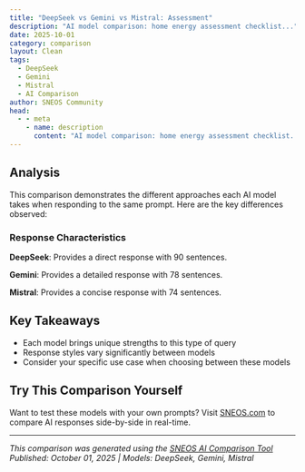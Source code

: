 ```yaml
---
title: "DeepSeek vs Gemini vs Mistral: Assessment"
description: "AI model comparison: home energy assessment checklist..."
date: 2025-10-01
category: comparison
layout: Clean
tags:
  - DeepSeek
  - Gemini
  - Mistral
  - AI Comparison
author: SNEOS Community
head:
  - - meta
    - name: description
      content: "AI model comparison: home energy assessment checklist..."
---
```


<ChatComparison
  title="DeepSeek vs Gemini vs Mistral: Assessment"
  prompt="home energy assessment checklist"
  :responses='{
    "DeepSeek": "Of course! Here is a comprehensive Home Energy Assessment Checklist, designed for you to perform a thorough walkthrough of your home. This checklist is broken down into two main parts: a **DIY Walkthrough Assessment** and guidance on when to consider a **Professional Assessment**.\n\n---\n\n### **Home Energy Assessment Checklist**\n\n#### **Part 1: The DIY Walkthrough Assessment**\n\nGrab a notepad, a flashlight, and this checklist. Start from the top of your house (attic) and work your way down to the basement.\n\n**A. Attic**\n- [ ] **Insulation:** Is there sufficient insulation? Is it evenly distributed with no low spots? (Check recommended levels for your climate zone).\n- [ ] **Venting:** Are soffit, ridge, or gable vents clear of insulation and debris? Is there evidence of moisture or mold?\n- [ ] **Air Leaks:** Can you see daylight through cracks or holes? Check around chimney stacks, plumbing vents, and light fixtures that protrude into the attic.\n- [ ] **Ductwork:** If ducts are in the attic, are they well-insulated and properly sealed at all joints with mastic tape (not duct tape, which fails over time)?\n\n**B. Interior Rooms**\n- [ ] **Windows \u0026 Doors:** Do they close tightly? Do you feel drafts? Do locks pull the sashes/doors snugly against the weatherstripping?\n- [ ] **Electrical Outlets \u0026 Switches:** On exterior walls, do you feel a draft coming from the plates? (This indicates a lack of foam gaskets behind them).\n- [ ] **Baseboards \u0026 Corners:** Check for gaps where walls meet floors and ceilings. Feel for drafts, especially on exterior walls.\n- [ ] **Fireplace:** Is the damper closed tightly when not in use? Does the seal look good?\n- [ ] **Recessed Lights (Can Lights):** Are they ICAT (Insulation Contact, Airtight) rated? If not, they are likely major sources of air leakage into the attic.\n\n**C. Kitchen \u0026 Bathrooms**\n- [ ] **Vent Fans:** Do bathroom and kitchen exhaust fans vent *outside* the house (not just into the attic)? Do the dampers on the exterior hood open and close properly?\n- [ ] **Appliances:**\n    - **Refrigerator/Freezer:** Are the coils clean? Are the door seals tight? (Test by closing a dollar bill in the door; if it pulls out easily, the seal is weak).\n    - **Dishwasher:** Check for leaks and ensure it\u0027s energy-efficient.\n    - **Stove:** Ensure the seal on the oven door is intact.\n\n**D. Basement / Crawlspace**\n- [ ] **Walls \u0026 Rim Joists:** Check the band joist (where the wood framing sits on the foundation). Are there gaps or cracks? Is it insulated?\n- [ ] **Insulation:** Are the basement walls or crawlspace ceiling properly insulated?\n- [ ] **Air Leaks:** Look for gaps around windows, doors, and where utilities (gas, water, electrical) enter the house. Use a candle or incense stick on a windy day to detect drafts.\n- [ ] **Moisture:** Signs of water damage, efflorescence (white, chalky substance), or mold indicate moisture problems that affect energy efficiency.\n- [ ] **Ducts \u0026 Pipes:** Check for leaks in ductwork and insulate hot water pipes.\n\n**E. Heating \u0026 Cooling Systems**\n- [ ] **Furnace/Boiler:** How old is it? (Systems over 15 years old are often inefficient). Is the filter clean? Have it serviced annually.\n- [ ] **Air Conditioner:** How old is the outdoor unit? Are the coils clean and free of debris?\n- [ ] **Water Heater:** Check the temperature setting (120\u00B0F is usually sufficient). Is it insulated with a water heater blanket (especially if it\u0027s in an unheated space)?\n- [ ] **Thermostat:** Is it programmable? Do you use the programming features to reduce energy use when you\u0027re asleep or away?\n\n**F. Exterior of the House**\n- [ ] **Foundation:** Seal any visible cracks or gaps in the foundation with caulk or expanding foam.\n- [ ] **Siding \u0026 Brick:** Check for cracks or gaps in the siding and around corners.\n- [ ] **Doors \u0026 Windows:** Inspect exterior caulking and weatherstripping. Is it cracked, peeling, or missing?\n- [ ] **Outdoor Faucets:** Ensure they are properly sealed where they meet the wall.\n\n**G. Lighting \u0026 Electronics**\n- [ ] **Light Bulbs:** Have you switched to LED bulbs in all fixtures?\n- [ ] **Power Strips:** Do you use smart power strips for entertainment centers and office equipment to eliminate \u0022vampire\u0022 or \u0022phantom\u0022 loads?\n\n---\n\n#### **Part 2: Utility Bill Analysis \u0026 Health Check**\n\n- [ ] **Review Energy Bills:** Compare your electricity and gas usage from the last 12 months. Look for unexpected spikes that could indicate a problem.\n- [ ] **Check for Ice Dams:** In winter, do you have large icicles or ice dams on your roof? This is a sign of heat loss from the attic.\n- [ ] **Draft Feeling:** On a windy day, can you feel drafts near windows, doors, or electrical outlets?\n- [ ] **Uneven Heating/Cooling:** Are some rooms consistently too hot or too cold? This indicates poor airflow or insulation.\n\n---\n\n#### **Part 3: When to Call a Professional**\n\nA professional energy auditor uses specialized tools like **blower doors** and **thermal imaging cameras** to precisely quantify your home\u0027s performance. Consider hiring one if:\n\n- Your DIY assessment reveals multiple issues you can\u0027t easily address.\n- Your energy bills are consistently and inexplicably high.\n- You are planning a major renovation.\n- You experience persistent comfort issues (drafts, cold rooms).\n- Your home is older and has never had an energy assessment.\n\n**What to Expect from a Professional Audit:**\n*   **Blower Door Test:** A powerful fan mounts into an exterior door, depressurizing the house to reveal the exact location and severity of air leaks.\n*   **Thermal Imaging:** An infrared camera shows exactly where you are losing heat (in winter) or cool air (in summer).\n*   **Comprehensive Report:** You\u0027ll receive a detailed report prioritizing recommended upgrades, including estimated costs and potential savings.\n\n---\n\n### **Prioritizing Your Upgrades**\n\nAfter your assessment, tackle improvements in this general order for the best return on investment:\n\n1.  **Air Sealing:** This is often the most cost-effective step. Seal those leaks you found!\n2.  **Insulation:** Once air leaks are controlled, add insulation to attics, walls, and basements.\n3.  **Heating \u0026 Cooling Equipment:** Upgrade to a high-efficiency system only after you\u0027ve reduced the heating/cooling load on your home through steps 1 and 2.\n4.  **Windows:** This is typically the *least* cost-effective upgrade. Improve insulation and air sealing first, and only consider window replacement if they are single-pane, extremely drafty, or damaged.\n\nBy using this checklist, you can identify the key areas where your home is wasting energy and create a targeted plan to save money and improve your comfort.",
    "Gemini": "Okay, here\u0027s a comprehensive home energy assessment checklist, broken down by area and with explanations to help you understand what to look for.  Remember to take notes as you go!  You can adapt this checklist to suit your home\u0027s specifics.\n\n**I.  General Information \u0026 Preparation**\n\n*   **Date of Assessment:**  (Record the date)\n*   **Address:** (Record the address)\n*   **Assessor Name:** (Your Name)\n*   **Weather Conditions:** (e.g., Sunny, Cloudy, Temperature) - This can affect your observations.\n*   **Occupancy:** (Number of people living in the home)\n*   **Age of Home:** (Estimate if unknown)\n*   **Square Footage:** (Estimate if unknown)\n*   **Number of Stories:**\n*   **Basement:** (Yes/No/Partial/Finished/Unfinished)\n*   **Crawl Space:** (Yes/No/Vented/Unvented)\n*   **Attic:** (Yes/No/Finished/Unfinished/Vented/Unvented)\n*   **Heating System Type:** (Furnace, Heat Pump, Electric Resistance, Boiler, Other)\n*   **Cooling System Type:** (Central AC, Window Units, Ductless Mini-Split, None)\n*   **Water Heating System Type:** (Tank, Tankless, Heat Pump Water Heater, Solar)\n*   **Main Fuel Source:** (Natural Gas, Propane, Electricity, Oil, Other)\n*   **Gather Recent Energy Bills:** (Past 12 months if possible) - This provides a baseline for comparison.\n*   **Safety First:** Be careful when inspecting attics, crawl spaces, and around electrical systems.  Use proper lighting and wear appropriate safety gear (gloves, mask, eye protection).\n\n**II.  Exterior Inspection**\n\n*   **Foundation:**\n    *   [ ] Cracks or Gaps: (Note location and size) - These can allow air and moisture infiltration.\n    *   [ ] Condition of Caulking/Sealant: (Good/Fair/Poor) - Around windows, doors, and where the foundation meets the siding.\n    *   [ ] Exposed Insulation: (Note location and condition) - Check for damage or deterioration.\n    *   [ ] Proper Grading: (Sloping away from the house is good) - Prevents water from pooling near the foundation.\n    *   [ ] Evidence of Water Damage: (Stains, mildew)\n*   **Walls/Siding:**\n    *   [ ] Cracks, Holes, or Damage: (Note location and size)\n    *   [ ] Condition of Siding: (Good/Fair/Poor) - Look for warping, rot, or loose panels.\n    *   [ ] Condition of Paint/Stain: (Good/Fair/Poor) - Peeling or cracking paint can expose the siding to the elements.\n    *   [ ] Gaps Around Windows and Doors: (Note location and size)\n    *   [ ] Check for signs of pests (holes, nests, etc.)\n*   **Roof:**\n    *   [ ] Condition of Shingles/Roofing Material: (Good/Fair/Poor) - Look for missing, damaged, or curling shingles.\n    *   [ ] Sagging or Uneven Areas: - Could indicate structural problems or water damage.\n    *   [ ] Condition of Flashing: (Around chimneys, vents, and skylights) - Check for rust or damage.\n    *   [ ] Gutters and Downspouts: (Clean and properly functioning) - Ensure they\u0027re draining water away from the foundation.\n    *   [ ] Moss or Algae Growth: (Can indicate moisture problems)\n*   **Windows \u0026 Doors:**\n    *   [ ] Condition of Frames: (Good/Fair/Poor) - Look for rot, cracks, or warping.\n    *   [ ] Condition of Glazing (Glass): (Good/Fair/Poor) - Look for cracks, broken seals (fogging between panes).\n    *   [ ] Air Leaks: (Feel for drafts around frames) - On a windy day, hold a lit candle or incense stick near the frames to detect air movement.\n    *   [ ] Weatherstripping: (Condition and completeness) - Replace if damaged or missing.\n    *   [ ] Caulking: (Condition and completeness) - Replace if cracked or missing.\n    *   [ ] Door Sweeps: (Condition and proper seal) - Ensure they seal the gap between the door and the threshold.\n    *   [ ] Storm Windows/Doors: (If applicable, condition and proper fit)\n*   **Outdoor Lighting:**\n    *   [ ] Type of Bulbs: (Incandescent, LED, CFL) - Consider switching to LEDs for energy savings.\n    *   [ ] Timers/Sensors: (Properly functioning) - Automate outdoor lighting to save energy.\n\n**III.  Interior Inspection**\n\n*   **Windows \u0026 Doors (repeat from exterior, focusing on interior side):**\n    *   [ ] Condition of Frames: (Good/Fair/Poor)\n    *   [ ] Condition of Glazing (Glass): (Good/Fair/Poor)\n    *   [ ] Air Leaks: (Feel for drafts around frames)\n    *   [ ] Weatherstripping: (Condition and completeness)\n    *   [ ] Caulking: (Condition and completeness)\n    *   [ ] Curtains/Blinds: (Type and usage) - Can help insulate windows.\n*   **Attic:**\n    *   [ ] Insulation Type and Depth: (Measure the depth of the insulation) - Recommended R-value depends on your climate zone.\n    *   [ ] Insulation Coverage: (Complete and even) - Look for gaps or compressed areas.\n    *   [ ] Ventilation: (Adequate intake and exhaust vents) - Prevents moisture buildup and overheating.\n    *   [ ] Air Leaks: (Around chimneys, vents, wiring, and light fixtures) - Seal with caulk or spray foam.\n    *   [ ] Moisture Problems: (Stains, mold, mildew)\n    *   [ ] Pest Infestation: (Evidence of rodents or insects)\n    *   [ ] Recessed Lighting: (IC-rated and properly sealed) - IC-rated fixtures are safe to be in contact with insulation.\n    *   [ ] Ductwork (if present): (Insulated and sealed) - Check for leaks and proper insulation.\n*   **Basement/Crawl Space:**\n    *   [ ] Insulation: (Walls and ceiling, type and condition)\n    *   [ ] Ventilation: (Adequate ventilation to prevent moisture buildup)\n    *   [ ] Moisture Problems: (Stains, mold, mildew, condensation)\n    *   [ ] Air Leaks: (Around foundation walls, windows, and pipes)\n    *   [ ] Rim Joist Insulation: (Properly insulated and sealed) - The rim joist is where the foundation meets the floor framing.\n    *   [ ] Radon Test: (Consider testing for radon) - Especially important in areas known for high radon levels.\n*   **Walls \u0026 Ceilings:**\n    *   [ ] Insulation: (If accessible, check for insulation) - Difficult to assess without opening walls, but consider thermal imaging.\n    *   [ ] Cracks or Holes: (Note location and size)\n    *   [ ] Moisture Stains: (Indicate leaks or condensation)\n*   **Heating \u0026 Cooling Systems:**\n    *   [ ] Furnace/Boiler: (Age, condition, last maintenance) - Regular maintenance improves efficiency.\n    *   [ ] Air Conditioner: (Age, condition, last maintenance)\n    *   [ ] Thermostat: (Programmable thermostat installed and used properly) - Can save energy by automatically adjusting temperature settings.\n    *   [ ] Ductwork: (Sealed and insulated) - Check for leaks and proper insulation, especially in unconditioned spaces.\n    *   [ ] Vents: (Unobstructed and clean) - Ensure proper airflow.\n    *   [ ] Air Filters: (Cleanliness) - Dirty filters reduce efficiency and air quality.\n*   **Water Heating System:**\n    *   [ ] Water Heater Age: (Check the label)\n    *   [ ] Insulation: (Water heater tank insulated) - Add an insulation blanket to older tanks.\n    *   [ ] Pipe Insulation: (Hot water pipes insulated) - Reduces heat loss.\n    *   [ ] Temperature Setting: (120\u00B0F is generally recommended) - Lowering the temperature can save energy and prevent scalding.\n    *   [ ] Leaks: (Check for leaks around the tank and connections)\n*   **Lighting:**\n    *   [ ] Type of Bulbs: (Incandescent, LED, CFL) - Replace inefficient bulbs with LEDs.\n    *   [ ] Usage: (How often lights are used)\n*   **Appliances:**\n    *   [ ] Age and Energy Efficiency: (Check Energy Star ratings) - Newer appliances are generally more efficient.\n    *   [ ] Refrigerator/Freezer: (Door seals tight, proper temperature settings) - Check that the door seals are clean and sealing properly.\n    *   [ ] Dishwasher: (Energy-efficient settings used)\n    *   [ ] Washing Machine: (Energy-efficient settings used, cold water washing)\n    *   [ ] Dryer: (Lint trap clean, vent properly exhausted) - A clogged lint trap reduces efficiency and can be a fire hazard.\n*   **Electronics:**\n    *   [ ] Energy Star Rated: (TVs, computers, etc.)\n    *   [ ] Phantom Loads: (Electronics plugged in but not in use) - Use power strips to easily turn off multiple devices and eliminate phantom loads.\n*   **Air Leaks (Interior):**\n    *   [ ] Electrical Outlets and Switch Plates: (Seal with foam gaskets)\n    *   [ ] Plumbing Penetrations: (Seal around pipes)\n    *   [ ] Fireplace: (Damper closes tightly when not in use)\n    *   [ ] Attic Hatch: (Weatherstripped and insulated)\n\n**IV. Water Usage**\n\n*   [ ] Low-Flow Showerheads: (Installed in all showers)\n*   [ ] Low-Flow Faucets: (Installed in all sinks)\n*   [ ] Toilets: (High-efficiency or dual-flush)\n*   [ ] Leaks: (Check for leaky faucets and toilets)\n*   [ ] Irrigation System: (Efficient watering practices)\n\n**V.  Recommendations**\n\n*   **Based on your observations, list specific recommendations for energy-saving improvements.**  Prioritize based on cost-effectiveness and potential savings.  For example:\n    *   \u0022Seal air leaks around windows and doors with caulk and weatherstripping.\u0022\n    *   \u0022Add insulation to the attic to reach a minimum of R-49.\u0022\n    *   \u0022Replace incandescent light bulbs with LEDs.\u0022\n    *   \u0022Install a programmable thermostat.\u0022\n    *   \u0022Consider replacing the old furnace with a more efficient model.\u0022\n*   **Estimate Potential Savings:** (If possible, estimate the potential energy and cost savings for each recommendation.)\n*   **Prioritize Actions:** (Rank recommendations based on cost, ease of implementation, and potential savings.)\n\n**VI. Follow-Up**\n\n*   **Schedule Follow-Up Actions:**  Create a plan to implement the recommended improvements.\n*   **Track Energy Usage:**  Monitor energy bills after making changes to see the impact of your efforts.\n\n**Tips for a More Effective Assessment:**\n\n*   **Use a Thermal Leak Detector (Infrared Camera):**  These devices can help you identify areas of heat loss or gain that are not visible to the naked eye.  You can often rent them from home improvement stores.\n*   **Perform a Blower Door Test:**  This test depressurizes your home to exaggerate air leaks, making them easier to find.  This usually requires a professional energy auditor.\n*   **Consider a Professional Energy Audit:** A professional audit will provide a more detailed assessment and specific recommendations tailored to your home.  They may also be able to help you qualify for rebates and incentives.\n\nThis is a comprehensive checklist.  You may not be able to complete every item, but the more thorough you are, the better you\u0027ll understand your home\u0027s energy performance and identify opportunities for improvement. Good luck!\n",
    "Mistral": "A home energy assessment checklist is a valuable tool for identifying areas where energy efficiency can be improved. Here\u0027s a comprehensive checklist to help you evaluate your home\u0027s energy performance:\n\n### Exterior\n1. **Roof and Attic**\n   - Check for proper insulation levels.\n   - Inspect for air leaks around vents and chimneys.\n   - Ensure attic ventilation is adequate.\n\n2. **Walls**\n   - Check for proper insulation.\n   - Inspect for air leaks around windows, doors, and electrical outlets.\n\n3. **Windows and Doors**\n   - Check for air leaks around frames.\n   - Ensure windows and doors are properly sealed and caulked.\n   - Consider energy-efficient windows and doors.\n\n4. **Foundation**\n   - Inspect for air leaks around the foundation.\n   - Ensure proper insulation in the basement or crawl space.\n\n### Interior\n1. **Heating and Cooling Systems**\n   - Check the efficiency of the HVAC system.\n   - Ensure ducts are properly sealed and insulated.\n   - Inspect filters and replace if necessary.\n   - Consider programmable thermostats.\n\n2. **Water Heating**\n   - Check the efficiency of the water heater.\n   - Ensure proper insulation around the water heater and pipes.\n   - Consider tankless or energy-efficient water heaters.\n\n3. **Lighting**\n   - Replace incandescent bulbs with LED or CFL bulbs.\n   - Use natural light whenever possible.\n   - Consider motion sensors and timers for outdoor lighting.\n\n4. **Appliances**\n   - Check the energy efficiency of major appliances (refrigerator, stove, dishwasher, etc.).\n   - Ensure appliances are properly maintained.\n   - Consider Energy Star-rated appliances.\n\n5. **Electronics**\n   - Use power strips to reduce phantom power.\n   - Consider energy-efficient electronics.\n   - Turn off electronics when not in use.\n\n### Plumbing\n1. **Faucets and Showerheads**\n   - Install low-flow faucets and showerheads.\n   - Check for leaks and repair promptly.\n\n2. **Toilets**\n   - Consider low-flow or dual-flush toilets.\n   - Check for leaks and repair promptly.\n\n### Insulation and Air Sealing\n1. **Attic Insulation**\n   - Ensure adequate insulation levels (R-value).\n   - Check for gaps and air leaks.\n\n2. **Wall Insulation**\n   - Ensure proper insulation in walls.\n   - Check for gaps and air leaks.\n\n3. **Floor Insulation**\n   - Ensure proper insulation in floors.\n   - Check for gaps and air leaks.\n\n### Ventilation\n1. **Bathroom and Kitchen Exhaust Fans**\n   - Ensure proper ventilation.\n   - Check for air leaks around vents.\n\n2. **Whole-House Ventilation**\n   - Consider installing a whole-house ventilation system.\n   - Ensure proper airflow and ventilation.\n\n### Renewable Energy\n1. **Solar Panels**\n   - Consider installing solar panels.\n   - Evaluate the feasibility and cost-effectiveness.\n\n2. **Wind Turbines**\n   - Consider installing wind turbines if feasible.\n   - Evaluate the feasibility and cost-effectiveness.\n\n### General Tips\n1. **Energy Audit**\n   - Consider hiring a professional energy auditor.\n   - Use tools like blower doors and infrared cameras for a thorough assessment.\n\n2. **Energy Monitoring**\n   - Use energy monitoring devices to track usage.\n   - Identify areas of high energy consumption.\n\n3. **Behavioral Changes**\n   - Encourage energy-saving habits among household members.\n   - Turn off lights and electronics when not in use.\n\nBy following this checklist, you can identify areas where energy efficiency can be improved, leading to lower energy bills and a more sustainable home."
  }'
  published-date="17:34"
/>

## Analysis

This comparison demonstrates the different approaches each AI model takes when responding to the same prompt. Here are the key differences observed:

### Response Characteristics

**DeepSeek**: Provides a direct response with 90 sentences. 

**Gemini**: Provides a detailed response with 78 sentences. 

**Mistral**: Provides a concise response with 74 sentences. 

## Key Takeaways

- Each model brings unique strengths to this type of query
- Response styles vary significantly between models
- Consider your specific use case when choosing between these models

## Try This Comparison Yourself

Want to test these models with your own prompts? Visit [SNEOS.com](https://sneos.com) to compare AI responses side-by-side in real-time.

---

*This comparison was generated using the [SNEOS AI Comparison Tool](https://sneos.com)*
*Published: October 01, 2025 | Models: DeepSeek, Gemini, Mistral*
